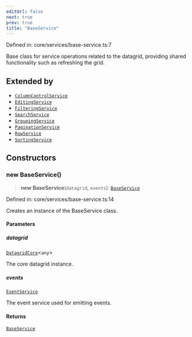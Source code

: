 ```yaml
---
editUrl: false
next: true
prev: true
title: "BaseService"
---
```


Defined in: core/services/base-service.ts:7

Base class for service operations related to the datagrid, providing shared functionality such as refreshing the grid.

## Extended by

- [`ColumnControlService`](/api/classes/columncontrolservice/)
- [`EditingService`](/api/classes/editingservice/)
- [`FilteringService`](/api/classes/filteringservice/)
- [`SearchService`](/api/classes/searchservice/)
- [`GroupingService`](/api/classes/groupingservice/)
- [`PaginationService`](/api/classes/paginationservice/)
- [`RowService`](/api/classes/rowservice/)
- [`SortingService`](/api/classes/sortingservice/)

## Constructors

### new BaseService()

> **new BaseService**(`datagrid`, `events`): [`BaseService`](/api/classes/baseservice/)

Defined in: core/services/base-service.ts:14

Creates an instance of the BaseService class.

#### Parameters

##### datagrid

[`DatagridCore`](/api/classes/datagridcore/)\<`any`\>

The core datagrid instance.

##### events

[`EventService`](/api/classes/eventservice/)

The event service used for emitting events.

#### Returns

[`BaseService`](/api/classes/baseservice/)
